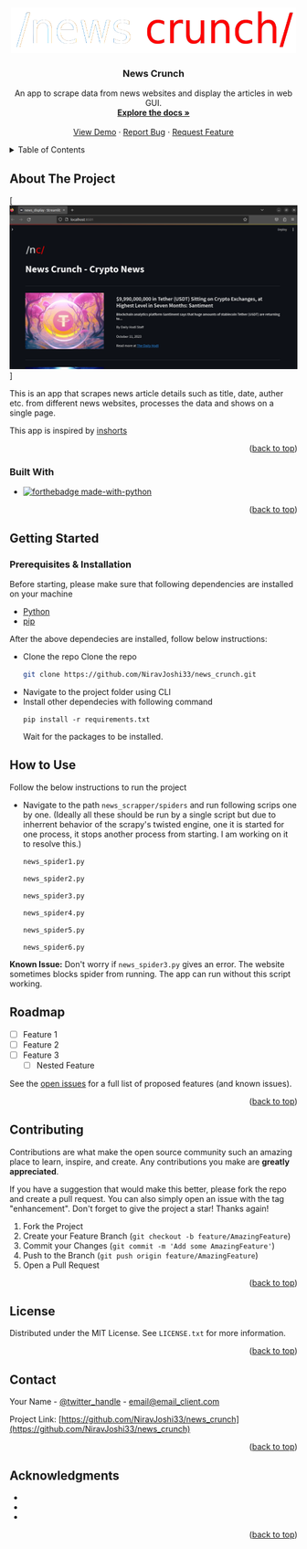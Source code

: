 
<!-- PROJECT LOGO -->
<br />
<div align="center">
  <a href="[news_crunch](https://github.com/NiravJoshi33/news_crunch)">
    <img src="https://github.com/NiravJoshi33/news_crunch/blob/main/nc_long_logo.png" alt="Logo" width="500" height="80">
  </a>

<h3 align="center">News Crunch</h3>

  <p align="center">
    An app to scrape data from news websites and display the articles in web GUI. 
    <br />
    <a href="https://github.com/NiravJoshi33/news_crunch"><strong>Explore the docs »</strong></a>
    <br />
    <br />
    <a href="https://github.com/NiravJoshi33/news_crunch">View Demo</a>
    ·
    <a href="https://github.com/NiravJoshi33/news_crunch/issues">Report Bug</a>
    ·
    <a href="https://github.com/NiravJoshi33/news_crunch/issues">Request Feature</a>
  </p>
</div>



<!-- TABLE OF CONTENTS -->
<details>
  <summary>Table of Contents</summary>
  <ol>
    <li>
      <a href="#about-the-project">About The Project</a>
      <ul>
        <li><a href="#built-with">Built With</a></li>
      </ul>
    </li>
    <li>
      <a href="#getting-started">Getting Started</a>
      <ul>
        <li><a href="#prerequisites">Prerequisites</a></li>
        <li><a href="#installation">Installation</a></li>
      </ul>
    </li>
    <li><a href="#usage">Usage</a></li>
    <li><a href="#roadmap">Roadmap</a></li>
    <li><a href="#contributing">Contributing</a></li>
    <li><a href="#license">License</a></li>
    <li><a href="#contact">Contact</a></li>
    <li><a href="#acknowledgments">Acknowledgments</a></li>
  </ol>
</details>



<!-- ABOUT THE PROJECT -->
## About The Project

[![Product Name Screen Shot](https://github.com/NiravJoshi33/news_crunch/blob/main/app_screenshot.png)]

This is an app that scrapes news article details such as title, date, auther etc. from different news websites, processes the data and shows on a single page. 

This app is inspired by [inshorts](https://m.inshorts.com/en/read)

<p align="right">(<a href="#readme-top">back to top</a>)</p>



### Built With

* [![forthebadge made-with-python](http://ForTheBadge.com/images/badges/made-with-python.svg)](https://www.python.org/)


<p align="right">(<a href="#readme-top">back to top</a>)</p>



<!-- GETTING STARTED -->
## Getting Started



### Prerequisites & Installation

Before starting, please make sure that following dependencies are installed on your machine
* [Python](https://www.python.org/downloads/)
* [pip](https://pypi.org/project/pip/)

After the above dependecies are installed, follow below instructions:
* Clone the repo
  Clone the repo
   ```sh
   git clone https://github.com/NiravJoshi33/news_crunch.git
   ```
* Navigate to the project folder using CLI
* Install other dependecies with following command
  ````
  pip install -r requirements.txt
  ````
  Wait for the packages to be installed.


<!-- USAGE EXAMPLES -->
## How to Use

Follow the below instructions to run the project

* Navigate to the path `news_scrapper/spiders` and run following scrips one by one. (Ideally all these should be run by a single script but due to inherrent behavior of the scrapy's twisted engine, one it is started for one process, it stops another process from starting. I am working on it to resolve this.)
  ```
  news_spider1.py
  ```
  ```
  news_spider2.py
  ```
    ```
  news_spider3.py
  ```
    ```
  news_spider4.py
  ```
    ```
  news_spider5.py
  ```
    ```
  news_spider6.py
  ```
**Known Issue:** Don't worry if `news_spider3.py` gives an error. The website sometimes blocks spider from running. The app can run without this script working.

<!-- ROADMAP -->
## Roadmap

- [ ] Feature 1
- [ ] Feature 2
- [ ] Feature 3
    - [ ] Nested Feature

See the [open issues](https://github.com/NiravJoshi33/news_crunch/issues) for a full list of proposed features (and known issues).

<p align="right">(<a href="#readme-top">back to top</a>)</p>



<!-- CONTRIBUTING -->
## Contributing

Contributions are what make the open source community such an amazing place to learn, inspire, and create. Any contributions you make are **greatly appreciated**.

If you have a suggestion that would make this better, please fork the repo and create a pull request. You can also simply open an issue with the tag "enhancement".
Don't forget to give the project a star! Thanks again!

1. Fork the Project
2. Create your Feature Branch (`git checkout -b feature/AmazingFeature`)
3. Commit your Changes (`git commit -m 'Add some AmazingFeature'`)
4. Push to the Branch (`git push origin feature/AmazingFeature`)
5. Open a Pull Request

<p align="right">(<a href="#readme-top">back to top</a>)</p>



<!-- LICENSE -->
## License

Distributed under the MIT License. See `LICENSE.txt` for more information.

<p align="right">(<a href="#readme-top">back to top</a>)</p>



<!-- CONTACT -->
## Contact

Your Name - [@twitter_handle](https://twitter.com/twitter_handle) - email@email_client.com

Project Link: [https://github.com/NiravJoshi33/news_crunch](https://github.com/NiravJoshi33/news_crunch)

<p align="right">(<a href="#readme-top">back to top</a>)</p>



<!-- ACKNOWLEDGMENTS -->
## Acknowledgments

* []()
* []()
* []()

<p align="right">(<a href="#readme-top">back to top</a>)</p>



<!-- MARKDOWN LINKS & IMAGES -->
<!-- https://www.markdownguide.org/basic-syntax/#reference-style-links -->
[contributors-shield]: https://img.shields.io/github/contributors/NiravJoshi33/news_crunch.svg?style=for-the-badge
[contributors-url]: https://github.com/NiravJoshi33/news_crunch/graphs/contributors
[forks-shield]: https://img.shields.io/github/forks/NiravJoshi33/news_crunch.svg?style=for-the-badge
[forks-url]: https://github.com/NiravJoshi33/news_crunch/network/members
[stars-shield]: https://img.shields.io/github/stars/NiravJoshi33/news_crunch.svg?style=for-the-badge
[stars-url]: https://github.com/NiravJoshi33/news_crunch/stargazers
[issues-shield]: https://img.shields.io/github/issues/NiravJoshi33/news_crunch.svg?style=for-the-badge
[issues-url]: https://github.com/NiravJoshi33/news_crunch/issues
[license-shield]: https://img.shields.io/github/license/NiravJoshi33/news_crunch.svg?style=for-the-badge
[license-url]: https://github.com/NiravJoshi33/news_crunch/blob/master/LICENSE.txt
[linkedin-shield]: https://img.shields.io/badge/-LinkedIn-black.svg?style=for-the-badge&logo=linkedin&colorB=555
[linkedin-url]: https://linkedin.com/in/linkedin_username
[product-screenshot]: images/screenshot.png
[Next.js]: https://img.shields.io/badge/next.js-000000?style=for-the-badge&logo=nextdotjs&logoColor=white
[Next-url]: https://nextjs.org/
[React.js]: https://img.shields.io/badge/React-20232A?style=for-the-badge&logo=react&logoColor=61DAFB
[React-url]: https://reactjs.org/
[Vue.js]: https://img.shields.io/badge/Vue.js-35495E?style=for-the-badge&logo=vuedotjs&logoColor=4FC08D
[Vue-url]: https://vuejs.org/
[Angular.io]: https://img.shields.io/badge/Angular-DD0031?style=for-the-badge&logo=angular&logoColor=white
[Angular-url]: https://angular.io/
[Svelte.dev]: https://img.shields.io/badge/Svelte-4A4A55?style=for-the-badge&logo=svelte&logoColor=FF3E00
[Svelte-url]: https://svelte.dev/
[Laravel.com]: https://img.shields.io/badge/Laravel-FF2D20?style=for-the-badge&logo=laravel&logoColor=white
[Laravel-url]: https://laravel.com
[Bootstrap.com]: https://img.shields.io/badge/Bootstrap-563D7C?style=for-the-badge&logo=bootstrap&logoColor=white
[Bootstrap-url]: https://getbootstrap.com
[JQuery.com]: https://img.shields.io/badge/jQuery-0769AD?style=for-the-badge&logo=jquery&logoColor=white
[JQuery-url]: https://jquery.com 
